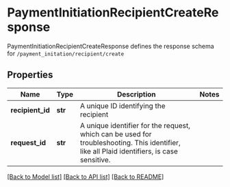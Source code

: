 # PaymentInitiationRecipientCreateResponse

PaymentInitiationRecipientCreateResponse defines the response schema for `/payment_initation/recipient/create`
## Properties
Name | Type | Description | Notes
------------ | ------------- | ------------- | -------------
**recipient_id** | **str** | A unique ID identifying the recipient | 
**request_id** | **str** | A unique identifier for the request, which can be used for troubleshooting. This identifier, like all Plaid identifiers, is case sensitive. | 

[[Back to Model list]](../README.md#documentation-for-models) [[Back to API list]](../README.md#documentation-for-api-endpoints) [[Back to README]](../README.md)


